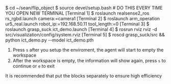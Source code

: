 $ cd ~/sean/flip_object
$ source devel/setup.bash # DO THIS EVERY TIME YOU OPEN NEW TERMINAL
[Terminal 1] $ roslaunch realsense2_ros rs_rgbd.launch camera:=camera1
[Terminal 2] $ roslaunch arm_operation ur5_real.launch robot_ip:=192.168.50.11 tool_length:=0
[Terminal 3] $ roslaunch grasp_suck ict_demo.launch
[Terminal 4] $ rosrun rviz rviz -d src/visualization/config/system.rviz
[Terminal 5] $ roscd grasp_suck/src && python ict_demo.py --model ict_demo.pth

1. Press `s` after you setup the enviroment, the agent will start to empty the workspace
2. After the workspace is empty, the information will show again, press `s` to continue or `e` to exit

It is recommended that put the blocks separately to ensure high efficiency
